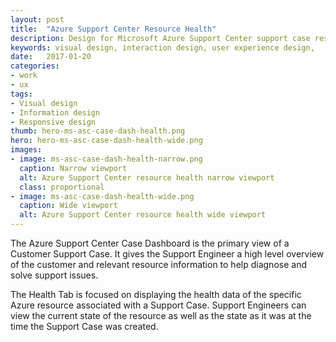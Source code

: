 ```yaml
---
layout: post
title:  "Azure Support Center Resource Health"
description: Design for Microsoft Azure Support Center support case resource health.
keywords: visual design, interaction design, user experience design,
date:   2017-01-20
categories: 
- work
- ux
tags:
- Visual design
- Information design
- Responsive design
thumb: hero-ms-asc-case-dash-health.png
hero: hero-ms-asc-case-dash-health-wide.png
images: 
- image: ms-asc-case-dash-health-narrow.png
  caption: Narrow viewport
  alt: Azure Support Center resource health narrow viewport
  class: proportional
- image: ms-asc-case-dash-health-wide.png
  caption: Wide viewport
  alt: Azure Support Center resource health wide viewport
---
```

The Azure Support Center Case Dashboard is the primary view of a Customer Support Case. It gives the Support Engineer a high level overview of the customer and relevant resource information to help diagnose and solve support issues.

The Health Tab is focused on displaying the health data of the specific Azure resource associated with a Support Case. Support Engineers can view the current state of the resource as well as the state as it was at the time the Support Case was created.